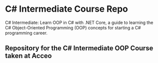 # C# Intermediate Course Repo
C# Intermediate: Learn OOP in C# with .NET Core, a guide to learning the C# Object-Oriented Programming (OOP) concepts for starting a C# programming career.

## Repository for the C# Intermediate OOP Course taken at Acceo
